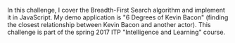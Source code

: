   In this challenge, I cover the Breadth-First Search algorithm and implement it in JavaScript. 
  My demo application is "6 Degrees of Kevin Bacon" (finding the closest relationship between Kevin Bacon and another actor).
  This challenge is part of the spring 2017 ITP "Intelligence and Learning" course.
